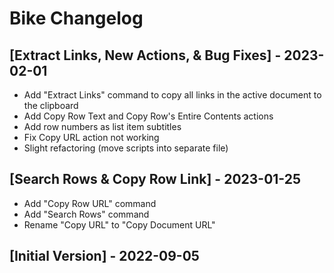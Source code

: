 # Bike Changelog

## [Extract Links, New Actions, & Bug Fixes] - 2023-02-01

- Add "Extract Links" command to copy all links in the active document to the clipboard
- Add Copy Row Text and Copy Row's Entire Contents actions
- Add row numbers as list item subtitles
- Fix Copy URL action not working
- Slight refactoring (move scripts into separate file)

## [Search Rows & Copy Row Link] - 2023-01-25

- Add "Copy Row URL" command
- Add "Search Rows" command
- Rename "Copy URL" to "Copy Document URL"

## [Initial Version] - 2022-09-05